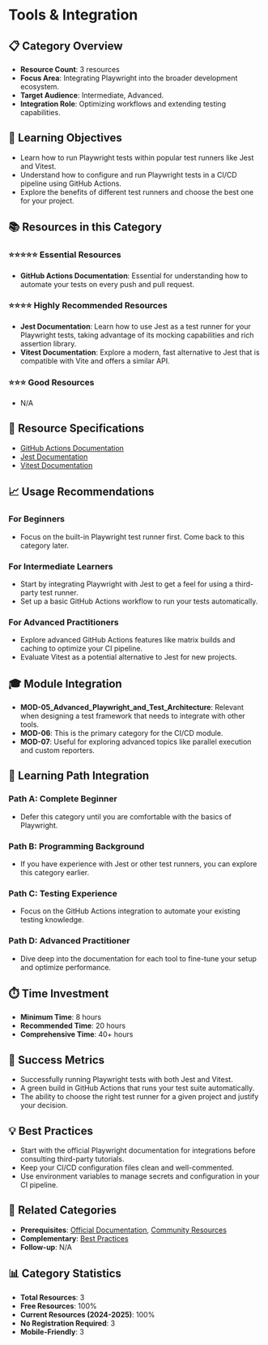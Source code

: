 # Tools & Integration

## 📋 Category Overview
- **Resource Count**: 3 resources
- **Focus Area**: Integrating Playwright into the broader development ecosystem.
- **Target Audience**: Intermediate, Advanced.
- **Integration Role**: Optimizing workflows and extending testing capabilities.

## 🎯 Learning Objectives
- Learn how to run Playwright tests within popular test runners like Jest and Vitest.
- Understand how to configure and run Playwright tests in a CI/CD pipeline using GitHub Actions.
- Explore the benefits of different test runners and choose the best one for your project.

## 📚 Resources in this Category

### ⭐⭐⭐⭐⭐ Essential Resources
- **GitHub Actions Documentation**: Essential for understanding how to automate your tests on every push and pull request.

### ⭐⭐⭐⭐ Highly Recommended Resources
- **Jest Documentation**: Learn how to use Jest as a test runner for your Playwright tests, taking advantage of its mocking capabilities and rich assertion library.
- **Vitest Documentation**: Explore a modern, fast alternative to Jest that is compatible with Vite and offers a similar API.

### ⭐⭐⭐ Good Resources
- N/A

## 🔗 Resource Specifications
- [GitHub Actions Documentation](../specifications/05-tools-integration/github-actions-documentation.md)
- [Jest Documentation](../specifications/05-tools-integration/jest-documentation.md)
- [Vitest Documentation](../specifications/05-tools-integration/vitest-documentation.md)

## 📈 Usage Recommendations

### For Beginners
- Focus on the built-in Playwright test runner first. Come back to this category later.

### For Intermediate Learners
- Start by integrating Playwright with Jest to get a feel for using a third-party test runner.
- Set up a basic GitHub Actions workflow to run your tests automatically.

### For Advanced Practitioners
- Explore advanced GitHub Actions features like matrix builds and caching to optimize your CI pipeline.
- Evaluate Vitest as a potential alternative to Jest for new projects.

## 🎓 Module Integration
- **MOD-05_Advanced_Playwright_and_Test_Architecture**: Relevant when designing a test framework that needs to integrate with other tools.
- **MOD-06**: This is the primary category for the CI/CD module.
- **MOD-07**: Useful for exploring advanced topics like parallel execution and custom reporters.

## 🔄 Learning Path Integration

### Path A: Complete Beginner
- Defer this category until you are comfortable with the basics of Playwright.

### Path B: Programming Background
- If you have experience with Jest or other test runners, you can explore this category earlier.

### Path C: Testing Experience
- Focus on the GitHub Actions integration to automate your existing testing knowledge.

### Path D: Advanced Practitioner
- Dive deep into the documentation for each tool to fine-tune your setup and optimize performance.

## ⏱️ Time Investment
- **Minimum Time**: 8 hours
- **Recommended Time**: 20 hours
- **Comprehensive Time**: 40+ hours

## 🎯 Success Metrics
- Successfully running Playwright tests with both Jest and Vitest.
- A green build in GitHub Actions that runs your test suite automatically.
- The ability to choose the right test runner for a given project and justify your decision.

## 💡 Best Practices
- Start with the official Playwright documentation for integrations before consulting third-party tutorials.
- Keep your CI/CD configuration files clean and well-commented.
- Use environment variables to manage secrets and configuration in your CI pipeline.

## 🔄 Related Categories
- **Prerequisites**: [Official Documentation](./01-official-documentation.md), [Community Resources](./04-community-resources.md)
- **Complementary**: [Best Practices](./07-best-practices.md)
- **Follow-up**: N/A

## 📊 Category Statistics
- **Total Resources**: 3
- **Free Resources**: 100%
- **Current Resources (2024-2025)**: 100%
- **No Registration Required**: 3
- **Mobile-Friendly**: 3